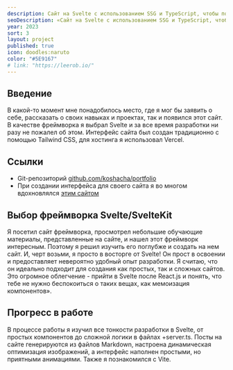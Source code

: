 ```yaml
---
description: Сайт на Svelte с использованием SSG и TypeScript, чтобы показать миру мое портфолио и накопленный опыт в качестве фронтенд-разработчика.
seoDescription: «Сайт на Svelte с использованием SSG и TypeScript, чтобы показать миру мое портфолио и накопленный опыт в качестве фронтенд-разработчика».
year: 2023
sort: 3
layout: project
published: true
icon: doodles:naruto
color: "#5E9167"
# link: "https://leerob.io/"
---
```

## Введение

В какой-то момент мне понадобилось место, где я мог бы заявить о себе, рассказать о своих навыках и проектах, так и появился этот сайт. В качестве фреймворка я выбрал Svelte и за все время разработки ни разу не пожалел об этом. Интерфейс сайта был создан традиционно с помощью Tailwind CSS, для хостинга я использовал Vercel.

## Ссылки

- Git-репозиторий [github.com/koshacha/portfolio](https://github.com/koshacha/portfolio)
- При создании интерфейса для своего сайта я во многом вдохновлялся [этим сайтом](https://leerob.io/)

## Выбор фреймворка Svelte/SvelteKit

Я посетил сайт фреймворка, просмотрел небольшие обучающие материалы, представленные на сайте, и нашел этот фреймворк интересным. Поэтому я решил изучить его поглубже и создать на нем сайт. И, черт возьми, я просто в восторге от Svelte! Он прост в освоении и предоставляет невероятно удобный опыт разработки. Я считаю, что он идеально подходит для создания как простых, так и сложных сайтов. Это огромное облегчение - прийти в Svelte после React.js и понять, что тебе не нужно беспокоиться о таких вещах, как мемоизация компонентов».

## Прогресс в работе

В процессе работы я изучил все тонкости разработки в Svelte, от простых компонентов до сложной логики в файлах +server.ts. Посты на сайте генерируются из файлов Markdown, настроена динамическая оптимизация изображений, а интерфейс наполнен простыми, но приятными анимациями. Также я познакомился с Vite.
